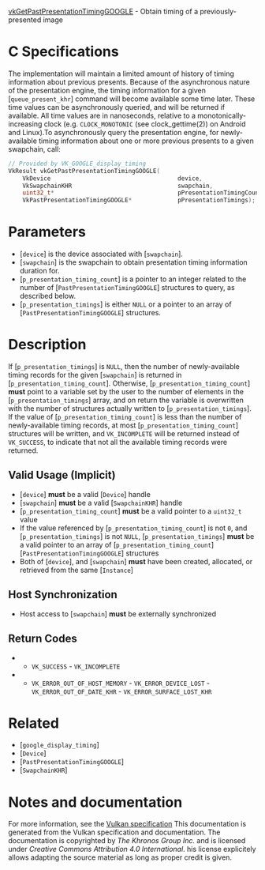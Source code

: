 [vkGetPastPresentationTimingGOOGLE](https://www.khronos.org/registry/vulkan/specs/1.3-extensions/man/html/vkGetPastPresentationTimingGOOGLE.html) - Obtain timing of a previously-presented image

# C Specifications
The implementation will maintain a limited amount of history of timing
information about previous presents.
Because of the asynchronous nature of the presentation engine, the timing
information for a given [`queue_present_khr`] command will become
available some time later.
These time values can be asynchronously queried, and will be returned if
available.
All time values are in nanoseconds, relative to a monotonically-increasing
clock (e.g. `CLOCK_MONOTONIC` (see clock_gettime(2)) on Android and Linux).To asynchronously query the presentation engine, for newly-available timing
information about one or more previous presents to a given swapchain, call:
```c
// Provided by VK_GOOGLE_display_timing
VkResult vkGetPastPresentationTimingGOOGLE(
    VkDevice                                    device,
    VkSwapchainKHR                              swapchain,
    uint32_t*                                   pPresentationTimingCount,
    VkPastPresentationTimingGOOGLE*             pPresentationTimings);
```

# Parameters
- [`device`] is the device associated with [`swapchain`].
- [`swapchain`] is the swapchain to obtain presentation timing information duration for.
- [`p_presentation_timing_count`] is a pointer to an integer related to the number of [`PastPresentationTimingGOOGLE`] structures to query, as described below.
- [`p_presentation_timings`] is either `NULL` or a pointer to an array of [`PastPresentationTimingGOOGLE`] structures.

# Description
If [`p_presentation_timings`] is `NULL`, then the number of newly-available
timing records for the given [`swapchain`] is returned in
[`p_presentation_timing_count`].
Otherwise, [`p_presentation_timing_count`] **must**  point to a variable set by
the user to the number of elements in the [`p_presentation_timings`] array,
and on return the variable is overwritten with the number of structures
actually written to [`p_presentation_timings`].
If the value of [`p_presentation_timing_count`] is less than the number of
newly-available timing records, at most [`p_presentation_timing_count`]
structures will be written, and `VK_INCOMPLETE` will be returned instead
of `VK_SUCCESS`, to indicate that not all the available timing records
were returned.
## Valid Usage (Implicit)
-  [`device`] **must**  be a valid [`Device`] handle
-  [`swapchain`] **must**  be a valid [`SwapchainKHR`] handle
-  [`p_presentation_timing_count`] **must**  be a valid pointer to a `uint32_t` value
-    If the value referenced by [`p_presentation_timing_count`] is not `0`, and [`p_presentation_timings`] is not `NULL`, [`p_presentation_timings`] **must**  be a valid pointer to an array of [`p_presentation_timing_count`][`PastPresentationTimingGOOGLE`] structures
-    Both of [`device`], and [`swapchain`] **must**  have been created, allocated, or retrieved from the same [`Instance`]

## Host Synchronization
- Host access to [`swapchain`] **must**  be externally synchronized

## Return Codes
*   - `VK_SUCCESS`  - `VK_INCOMPLETE` 
*   - `VK_ERROR_OUT_OF_HOST_MEMORY`  - `VK_ERROR_DEVICE_LOST`  - `VK_ERROR_OUT_OF_DATE_KHR`  - `VK_ERROR_SURFACE_LOST_KHR`

# Related
- [`google_display_timing`]
- [`Device`]
- [`PastPresentationTimingGOOGLE`]
- [`SwapchainKHR`]

# Notes and documentation
For more information, see the [Vulkan specification](https://www.khronos.org/registry/vulkan/specs/1.3-extensions/html/vkspec.html)
This documentation is generated from the Vulkan specification and documentation.
The documentation is copyrighted by *The Khronos Group Inc.* and is licensed under *Creative Commons Attribution 4.0 International*.
his license explicitely allows adapting the source material as long as proper credit is given.
        